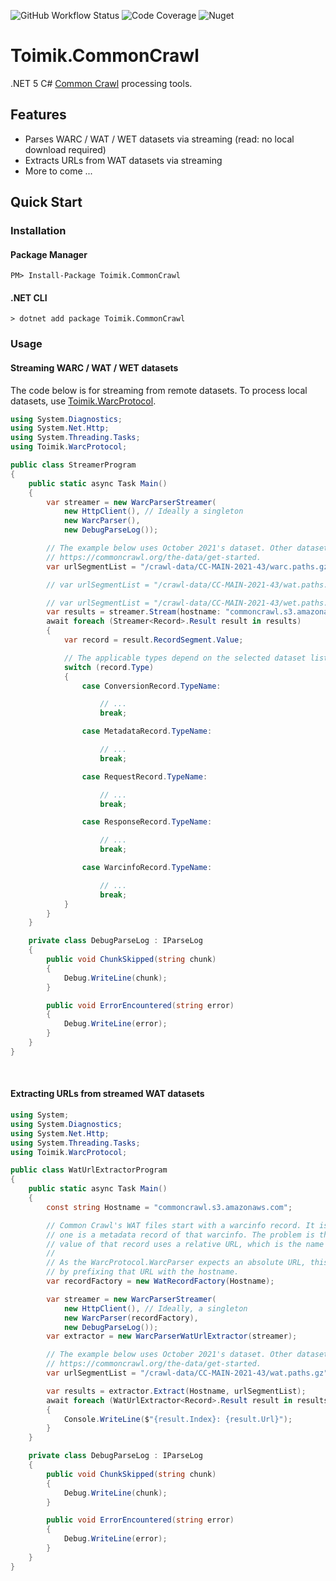 ![GitHub Workflow Status](https://img.shields.io/github/workflow/status/toimik/CommonCrawl/CI)
![Code Coverage](https://img.shields.io/endpoint?url=https://gist.githubusercontent.com/nurhafiz/66904bd88c3b6c6113fedcfd438fe17c/raw/CommonCrawl-coverage.json)
![Nuget](https://img.shields.io/nuget/v/Toimik.CommonCrawl)

# Toimik.CommonCrawl

.NET 5 C# [Common Crawl](http://commoncrawl.org) processing tools.

## Features

- Parses WARC / WAT / WET datasets via streaming (read: no local download required)
- Extracts URLs from WAT datasets via streaming
- More to come ...

## Quick Start

### Installation

#### Package Manager

```command
PM> Install-Package Toimik.CommonCrawl
```

#### .NET CLI

```command
> dotnet add package Toimik.CommonCrawl
```

### Usage

#### Streaming WARC / WAT / WET datasets

The code below is for streaming from remote datasets.
To process local datasets, use [Toimik.WarcProtocol](https://github.com/toimik/WarcProtocol).

```c# 
using System.Diagnostics;
using System.Net.Http;
using System.Threading.Tasks;
using Toimik.WarcProtocol;

public class StreamerProgram
{
    public static async Task Main()
    {
        var streamer = new WarcParserStreamer(
            new HttpClient(), // Ideally a singleton
            new WarcParser(),
            new DebugParseLog());

        // The example below uses October 2021's dataset. Other datasets are found at
        // https://commoncrawl.org/the-data/get-started.
        var urlSegmentList = "/crawl-data/CC-MAIN-2021-43/warc.paths.gz";

        // var urlSegmentList = "/crawl-data/CC-MAIN-2021-43/wat.paths.gz";

        // var urlSegmentList = "/crawl-data/CC-MAIN-2021-43/wet.paths.gz";
        var results = streamer.Stream(hostname: "commoncrawl.s3.amazonaws.com", urlSegmentList);
        await foreach (Streamer<Record>.Result result in results)
        {
            var record = result.RecordSegment.Value;

            // The applicable types depend on the selected dataset list path
            switch (record.Type)
            {
                case ConversionRecord.TypeName:

                    // ...
                    break;

                case MetadataRecord.TypeName:

                    // ...
                    break;

                case RequestRecord.TypeName:

                    // ...
                    break;

                case ResponseRecord.TypeName:

                    // ...
                    break;

                case WarcinfoRecord.TypeName:

                    // ...
                    break;
            }
        }
    }

    private class DebugParseLog : IParseLog
    {
        public void ChunkSkipped(string chunk)
        {
            Debug.WriteLine(chunk);
        }

        public void ErrorEncountered(string error)
        {
            Debug.WriteLine(error);
        }
    }
}
```
&nbsp;
#### Extracting URLs from streamed WAT datasets

```c# 
using System;
using System.Diagnostics;
using System.Net.Http;
using System.Threading.Tasks;
using Toimik.WarcProtocol;

public class WatUrlExtractorProgram
{
    public static async Task Main()
    {
        const string Hostname = "commoncrawl.s3.amazonaws.com";

        // Common Crawl's WAT files start with a warcinfo record. It is observed that the second
        // one is a metadata record of that warcinfo. The problem is that the WARC-Target-URI
        // value of that record uses a relative URL, which is the name of the URL segment.
        //
        // As the WarcProtocol.WarcParser expects an absolute URL, this factory takes care of it
        // by prefixing that URL with the hostname.
        var recordFactory = new WatRecordFactory(Hostname);

        var streamer = new WarcParserStreamer(
            new HttpClient(), // Ideally, a singleton
            new WarcParser(recordFactory),
            new DebugParseLog());
        var extractor = new WarcParserWatUrlExtractor(streamer);

        // The example below uses October 2021's dataset. Other datasets are found at
        // https://commoncrawl.org/the-data/get-started.
        var urlSegmentList = "/crawl-data/CC-MAIN-2021-43/wat.paths.gz";

        var results = extractor.Extract(Hostname, urlSegmentList);
        await foreach (WatUrlExtractor<Record>.Result result in results)
        {
            Console.WriteLine($"{result.Index}: {result.Url}");
        }
    }

    private class DebugParseLog : IParseLog
    {
        public void ChunkSkipped(string chunk)
        {
            Debug.WriteLine(chunk);
        }

        public void ErrorEncountered(string error)
        {
            Debug.WriteLine(error);
        }
    }
}
```
